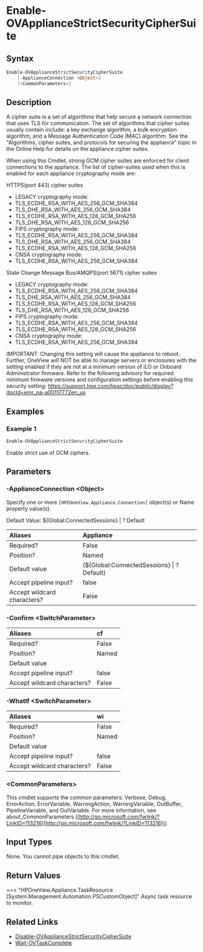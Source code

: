 ﻿---
description: Enforce strict use of strong GCM (Galois/Counter Mode) ciphers for an appliance.
---

# Enable-OVApplianceStrictSecurityCipherSuite

## Syntax

```powershell
Enable-OVApplianceStrictSecurityCipherSuite
    [-ApplianceConnection <Object>]
    [<CommonParameters>]
```

## Description

A cipher suite is a set of algorithms that help secure a network connection that uses TLS for communication. The set of algorithms that cipher suites usually contain include: a key exchange algorithm, a bulk encryption algorithm, and a Message Authentication Code (MAC) algorithm.  See the "Algorithms, cipher suites, and protocols for securing the appliance" topic in the Online Help for details on the appliance cipher suites.

When using this Cmdlet, strong GCM cipher suites are enforced for client connections to the appliance. The list of cipher-suites used when this is enabled for each appliance cryptography mode are:

HTTPS(port 443) cipher suites
* LEGACY cryptography mode:
* TLS_ECDHE_RSA_WITH_AES_256_GCM_SHA384
* TLS_DHE_RSA_WITH_AES_256_GCM_SHA384
* TLS_ECDHE_RSA_WITH_AES_128_GCM_SHA256
* TLS_DHE_RSA_WITH_AES_128_GCM_SHA256
* FIPS cryptography mode:
* TLS_ECDHE_RSA_WITH_AES_256_GCM_SHA384
* TLS_DHE_RSA_WITH_AES_256_GCM_SHA384
* TLS_ECDHE_RSA_WITH_AES_128_GCM_SHA256
* CNSA cryptography mode:
* TLS_ECDHE_RSA_WITH_AES_256_GCM_SHA384

State Change Message Bus/AMQPS(port 5671) cipher suites
* LEGACY cryptography mode:
* TLS_ECDHE_RSA_WITH_AES_256_GCM_SHA384
* TLS_DHE_RSA_WITH_AES_256_GCM_SHA384
* TLS_ECDHE_RSA_WITH_AES_128_GCM_SHA256
* TLS_DHE_RSA_WITH_AES_128_GCM_SHA256
* FIPS cryptography mode:
* TLS_ECDHE_RSA_WITH_AES_256_GCM_SHA384
* TLS_ECDHE_RSA_WITH_AES_128_GCM_SHA256
* CNSA cryptography mode:
* TLS_ECDHE_RSA_WITH_AES_256_GCM_SHA384

IMPORTANT: Changing this setting will cause the appliance to reboot. Further, OneView will NOT be able to manage servers or enclosures with the setting enabled if they are not at a minimum version of iLO or Onboard Administrator firmware. Refer to the following advisory for required minimum firmware versions and configuration settings before enabling this security setting: https://support.hpe.com/hpsc/doc/public/display?docId=emr_na-a00117772en_us

## Examples

###  Example 1 

```powershell
Enable-OVApplianceStrictSecurityCipherSuite

```

Enable strict use of GCM ciphers.

## Parameters

### -ApplianceConnection &lt;Object&gt;

Specify one or more `[HPEOneView.Appliance.Connection]` object(s) or Name property value(s).

Default Value: ${Global:ConnectedSessions} | ? Default

| Aliases | Appliance |
| :--- | :--- |
| Required? | False |
| Position? | Named |
| Default value | (${Global:ConnectedSessions} &vert; ? Default) |
| Accept pipeline input? | false |
| Accept wildcard characters? | False |

### -Confirm &lt;SwitchParameter&gt;



| Aliases | cf |
| :--- | :--- |
| Required? | False |
| Position? | Named |
| Default value |  |
| Accept pipeline input? | false |
| Accept wildcard characters? | False |

### -WhatIf &lt;SwitchParameter&gt;



| Aliases | wi |
| :--- | :--- |
| Required? | False |
| Position? | Named |
| Default value |  |
| Accept pipeline input? | false |
| Accept wildcard characters? | False |

### &lt;CommonParameters&gt;

This cmdlet supports the common parameters: Verbose, Debug, ErrorAction, ErrorVariable, WarningAction, WarningVariable, OutBuffer, PipelineVariable, and OutVariable. For more information, see about\_CommonParameters \([http://go.microsoft.com/fwlink/?LinkID=113216](http://go.microsoft.com/fwlink/?LinkID=113216)\)

## Input Types

None.  You cannot pipe objects to this cmdlet.


## Return Values

=== "HPOneView.Appliance.TaskResource [System.Management.Automation.PSCustomObject]"
    Async task resource to monitor.
    

## Related Links

* [Disable-OVApplianceStrictSecurityCipherSuite](disable-ovappliancestrictsecurityciphersuite.md)
* [Wait-OVTaskComplete](wait-ovtaskcomplete.md)
